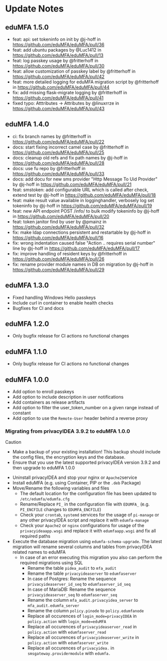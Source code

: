 # Update Notes

## eduMFA 1.5.0

* feat: api: set tokeninfo on init by @j-hoff in https://github.com/eduMFA/eduMFA/pull/36
* feat: add ubuntu packages by @Luc1412 in https://github.com/eduMFA/eduMFA/pull/13
* feat: log passkey usage by @fritterhoff in https://github.com/eduMFA/eduMFA/pull/30
* feat: allow customization of passkey label by @fritterhoff in https://github.com/eduMFA/eduMFA/pull/42
* feat: more detailed logging for eduMFA migration script by @fritterhoff in https://github.com/eduMFA/eduMFA/pull/44
* fix: add missing flask-migrate logging by @fritterhoff in https://github.com/eduMFA/eduMFA/pull/41
* fixed typo: Atttributes -> Attributes by @linuxrrze in https://github.com/eduMFA/eduMFA/pull/43

## eduMFA 1.4.0

* ci: fix branch names by @fritterhoff in https://github.com/eduMFA/eduMFA/pull/22
* docs: start fixing incorrect camel case by @fritterhoff in https://github.com/eduMFA/eduMFA/pull/25
* docs: cleanup old refs and fix path names by @j-hoff in https://github.com/eduMFA/eduMFA/pull/28
* docs: use fu repo by @fritterhoff in https://github.com/eduMFA/eduMFA/pull/33
* docs: add docu for new sms provider "Http Message To Uid Provider" by @j-hoff in https://github.com/eduMFA/eduMFA/pull/21
* feat: smstoken: add configurable URL which is called after check, extend test by @j-hoff in https://github.com/eduMFA/eduMFA/pull/18
* feat: make result value available in logginghandler, verbosely log set tokeninfo by @j-hoff in https://github.com/eduMFA/eduMFA/pull/19
* feat: new API endpoint POST /info/<serial> to bulk modify tokeninfo by @j-hoff in https://github.com/eduMFA/eduMFA/pull/20
* feat: token janitor find by user by @pmainz in https://github.com/eduMFA/eduMFA/pull/32
* fix: make ldap connections persistent and restartable by @j-hoff in https://github.com/eduMFA/eduMFA/pull/16
* fix: wrong indentation caused false "Action .. requires serial number" line by @j-hoff in https://github.com/eduMFA/eduMFA/pull/17
* fix: improve handling of resident keys by @fritterhoff in https://github.com/eduMFA/eduMFA/pull/26
* fix: rename provider module names in DB on migration by @j-hoff in https://github.com/eduMFA/eduMFA/pull/29

## eduMFA 1.3.0

* Fixed handling Windows Hello passkeys
* Include curl in container to enable health checks
* Bugfixes for CI and docs

## eduMFA 1.2.0

* Only bugfix release for CI actions no functional changes

## eduMFA 1.1.0

* Only bugfix release for CI actions no functional changes

## eduMFA 1.0.0

* Add option to enroll passkeys
* Add option to include description in user notifications
* Add containers as release artifacts
* Add option to filter the user_token_number on a given range instead of constant
* Add option to use the `Remote-User` header behind a reverse proxy

### Migrating from privacyIDEA 3.9.2 to eduMFA 1.0.0

> [!CAUTION]
>  * Make a backup of your existing installation! This backup should include the config files, the encryption keys and the database.
>  * Ensure that you use the latest supported privacyIDEA version 3.9.2 and then upgrade to eduMFA 1.0.0

* Uninstall privacyIDEA and stop your nginx or `Apache2`service
* Install eduMFA (e.g. using Container, PIP or the `.deb` Package)
* Move/Rename the following variables and files
  * The default location for the configuration file has been updated to `/etc/edumfa/edumfa.cfg`
  * Rename/Replace `PI_` in the configuration file with `EDUMFA_` (e.g. `PI_ENCFILE` changes to `EDUMFA_ENCFILE`)
  * Check your `crontab`, `systemd` services for the usage of `pi-manage` or any other privacyIDEA script and replace it with `edumfa-manage`
  * Check your `Apache2` or `nginx` configurations for usage of the `privacyideaapp.wsgi` and replace it with `edumfaapp.wsgi` and fix all required paths
* Execute the database migration using `edumfa-schema-upgrade`. 
The latest migration will rename several columns and tables from privacyIDEA related names to eduMFA 
  * In case of an error executing this migration you also can perform the required migrations using SQL
    * Rename the table `pidea_audit` to `mfa_audit`
    * Rename the table `privacyideaserver` to `edumfaserver`
    * In case of Postgres: Rename the sequence `privacyideaserver_id_seq` to `edumfaserver_id_seq`
    * In case of MariaDB: Rename the sequence `privacyideaserver_seq` to `edumfaserver_seq`
    * Rename the column `mfa_audit.privacyidea_server` to `mfa_audit.edumfa_server`
    * Rename the column `policy.pinode` to `policy.edumfanode`
    * Replace all occurences of `login_mode=privacyIDEA` in `policy.action` with `login_mode=eduMFA`
    * Replace all occurences of `privacyideaserver_read` in `policy.action` with `edumfaserver_read`
    * Replace all occurences of `privacyideaserver_write` in `policy.action` with `edumfaserver_write`
    * Replace all occurences of `privacyidea.` in `smsgateway.providermodule` with `edumfa.`
